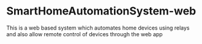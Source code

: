 # SmartHomeAutomationSystem-web
 This is a web based system which automates home devices using relays and also allow remote control of devices through the web app
